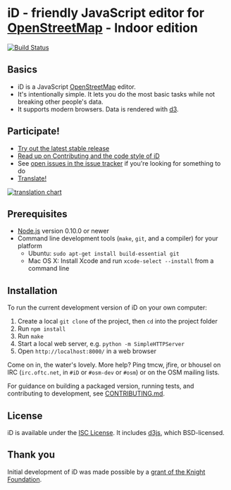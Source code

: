 # iD - friendly JavaScript editor for [OpenStreetMap](http://www.openstreetmap.org/) - Indoor edition

[![Build Status](https://secure.travis-ci.org/openstreetmap/iD.png)](https://travis-ci.org/openstreetmap/iD)

## Basics

* iD is a JavaScript [OpenStreetMap](http://www.openstreetmap.org/) editor.
* It's intentionally simple. It lets you do the most basic tasks while
  not breaking other people's data.
* It supports modern browsers. Data is rendered with [d3](http://d3js.org/).

## Participate!

* [Try out the latest stable release](http://openstreetmap.us/iD/release)
* [Read up on Contributing and the code style of iD](CONTRIBUTING.md)
* See [open issues in the issue tracker](https://github.com/openstreetmap/iD/issues?state=open) if you're looking for something to do
* [Translate!](https://github.com/openstreetmap/iD/blob/master/CONTRIBUTING.md#translating)

[![translation chart](https://www.transifex.com/projects/p/id-editor/chart/image_png)](https://github.com/openstreetmap/iD/blob/master/CONTRIBUTING.md#translating)

## Prerequisites

* [Node.js](http://nodejs.org/) version 0.10.0 or newer
* Command line development tools (`make`, `git`, and a compiler) for your platform
  * Ubuntu: `sudo apt-get install build-essential git`
  * Mac OS X: Install Xcode and run `xcode-select --install` from a command line

## Installation

To run the current development version of iD on your own computer:

1. Create a local `git clone` of the project, then `cd` into the project folder
2. Run `npm install`
3. Run `make`
4. Start a local web server, e.g. `python -m SimpleHTTPServer`
5. Open `http://localhost:8000/` in a web browser

Come on in, the water's lovely. More help? Ping tmcw, jfire, or bhousel on IRC
(`irc.oftc.net`, in `#iD` or `#osm-dev` or `#osm`) or on the OSM mailing lists.

For guidance on building a packaged version, running tests, and contributing to
development, see [CONTRIBUTING.md](CONTRIBUTING.md).

## License

iD is available under the [ISC License](https://opensource.org/licenses/ISC).
It includes [d3js](http://d3js.org/), which BSD-licensed.

## Thank you

Initial development of iD was made possible by a [grant of the Knight Foundation](http://www.mapbox.com/blog/knight-invests-openstreetmap/).